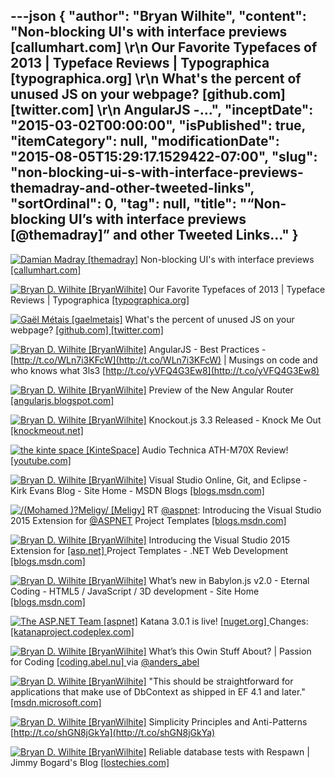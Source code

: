 ---json
{
  "author": "Bryan Wilhite",
  "content": "Non-blocking UI's with interface previews [callumhart.com] \r\n      Our Favorite Typefaces of 2013 | Typeface Reviews | Typographica [typographica.org] \r\n      What's the percent of unused JS on your webpage? [github.com] [twitter.com] \r\n      AngularJS -...",
  "inceptDate": "2015-03-02T00:00:00",
  "isPublished": true,
  "itemCategory": null,
  "modificationDate": "2015-08-05T15:29:17.1529422-07:00",
  "slug": "non-blocking-ui-s-with-interface-previews-themadray-and-other-tweeted-links",
  "sortOrdinal": 0,
  "tag": null,
  "title": "“Non-blocking UI’s with interface previews [@themadray]” and other Tweeted Links…"
}
---

[<img alt="Damian Madray [themadray]" src="https://songhay.blob.core.windows.net/shared-social-twitter/themadray.jpg">](http://t.co/gvCNQ1ITcs "Damian Madray [themadray]") Non-blocking UI's with interface previews [[callumhart.com] ](http://www.callumhart.com/blog/non-blocking-uis-with-interface-previews?utm_content=buffer591f6&utm_medium=social&utm_source=twitter.com&utm_campaign=buffer)

[<img alt="Bryan D. Wilhite [BryanWilhite]" src="https://songhay.blob.core.windows.net/shared-social-twitter/BryanWilhite.jpeg">](http://t.co/UNdqV0Z1zz "Bryan D. Wilhite [BryanWilhite]") Our Favorite Typefaces of 2013 | Typeface Reviews | Typographica [[typographica.org] ](http://typographica.org/features/our-favorite-typefaces-of-2013/)

[<img alt="Gaël Métais [gaelmetais]" src="https://songhay.blob.core.windows.net/shared-social-twitter/gaelmetais.jpg">](http://t.co/mZLjG0OcyW "Gaël Métais [gaelmetais]") What's the percent of unused JS on your webpage? [[github.com] ](https://github.com/gmetais/unusedjs)[[twitter.com] ](https://twitter.com/gaelmetais/status/566369156950654976/photo/1)

[<img alt="Bryan D. Wilhite [BryanWilhite]" src="https://songhay.blob.core.windows.net/shared-social-twitter/BryanWilhite.jpeg">](http://t.co/UNdqV0Z1zz "Bryan D. Wilhite [BryanWilhite]") AngularJS - Best Practices - [http://t.co/WLn7i3KFcW](http://t.co/WLn7i3KFcW) | Musings on code and who knows what 3ls3 [http://t.co/yVFQ4G3Ew8](http://t.co/yVFQ4G3Ew8)

[<img alt="Bryan D. Wilhite [BryanWilhite]" src="https://songhay.blob.core.windows.net/shared-social-twitter/BryanWilhite.jpeg">](http://t.co/UNdqV0Z1zz "Bryan D. Wilhite [BryanWilhite]") Preview of the New Angular Router [[angularjs.blogspot.com] ](http://angularjs.blogspot.com/2015/02/preview-of-new-angular-router.html)

[<img alt="Bryan D. Wilhite [BryanWilhite]" src="https://songhay.blob.core.windows.net/shared-social-twitter/BryanWilhite.jpeg">](http://t.co/UNdqV0Z1zz "Bryan D. Wilhite [BryanWilhite]") Knockout.js 3.3 Released - Knock Me Out [[knockmeout.net] ](http://www.knockmeout.net/2015/02/knockout-3-3-released.html)

[<img alt="the kinte space [KinteSpace]" src="https://songhay.blob.core.windows.net/shared-social-twitter/KinteSpace.png">](http://t.co/s5roAXuR0y "the kinte space [KinteSpace]") Audio Technica ATH-M70X Review! [[youtube.com] ](https://www.youtube.com/watch?v=3yoAj-PRsZ0&feature=youtube_gdata)

[<img alt="Bryan D. Wilhite [BryanWilhite]" src="https://songhay.blob.core.windows.net/shared-social-twitter/BryanWilhite.jpeg">](http://t.co/UNdqV0Z1zz "Bryan D. Wilhite [BryanWilhite]") Visual Studio Online, Git, and Eclipse - Kirk Evans Blog - Site Home - MSDN Blogs [[blogs.msdn.com] ](http://blogs.msdn.com/b/kaevans/archive/2015/02/19/visual-studio-online-git-and-eclipse.aspx)

[<img alt="/(Mohamed )?Meligy/ [Meligy]" src="https://songhay.blob.core.windows.net/shared-social-twitter/Meligy.jpeg">](http://t.co/pcBCuk2KLr "/(Mohamed )?Meligy/ [Meligy]") RT [@aspnet](http://twitter.com/aspnet): Introducing the Visual Studio 2015 Extension for [@ASPNET](http://twitter.com/ASPNET) Project Templates [[blogs.msdn.com] ](http://blogs.msdn.com/b/webdev/archive/2015/02/08/some-of-asp-net-project-templates-in-vs-2015-are-available-on-vs-gallery.aspx)

[<img alt="Bryan D. Wilhite [BryanWilhite]" src="https://songhay.blob.core.windows.net/shared-social-twitter/BryanWilhite.jpeg">](http://t.co/UNdqV0Z1zz "Bryan D. Wilhite [BryanWilhite]") Introducing the Visual Studio 2015 Extension for [[asp.net] ](http://www.asp.net/) Project Templates - .NET Web Development [[blogs.msdn.com] ](http://blogs.msdn.com/b/webdev/archive/2015/02/08/some-of-asp-net-project-templates-in-vs-2015-are-available-on-vs-gallery.aspx)

[<img alt="Bryan D. Wilhite [BryanWilhite]" src="https://songhay.blob.core.windows.net/shared-social-twitter/BryanWilhite.jpeg">](http://t.co/UNdqV0Z1zz "Bryan D. Wilhite [BryanWilhite]") What’s new in Babylon.js v2.0 - Eternal Coding - HTML5 / JavaScript / 3D development - Site Home [[blogs.msdn.com] ](http://blogs.msdn.com/b/eternalcoding/archive/2015/02/18/what-s-new-in-babylon-js-v2-0.aspx)

[<img alt="The ASP.NET Team [aspnet]" src="https://songhay.blob.core.windows.net/shared-social-twitter/aspnet.png">](http://t.co/26wueUGo2K "The ASP.NET Team [aspnet]") Katana 3.0.1 is live! [[nuget.org] ](http://www.nuget.org/packages/Microsoft.Owin.Host.SystemWeb/) Changes: [[katanaproject.codeplex.com] ](https://katanaproject.codeplex.com/workitem/list/advanced?keyword=&status=All&type=All&priority=All&release=3.0.1&assignedTo=All&component=All&sortField=ReasonClosed&sortDirection=Ascending&reasonClosed=Fixed&size=25)

[<img alt="Bryan D. Wilhite [BryanWilhite]" src="https://songhay.blob.core.windows.net/shared-social-twitter/BryanWilhite.jpeg">](http://t.co/UNdqV0Z1zz "Bryan D. Wilhite [BryanWilhite]") What’s this Owin Stuff About? | Passion for Coding [[coding.abel.nu] ](http://coding.abel.nu/2014/05/whats-this-owin-stuff-about/) via [@anders_abel](http://twitter.com/anders_abel)

[<img alt="Bryan D. Wilhite [BryanWilhite]" src="https://songhay.blob.core.windows.net/shared-social-twitter/BryanWilhite.jpeg">](http://t.co/UNdqV0Z1zz "Bryan D. Wilhite [BryanWilhite]") "This should be straightforward for applications that make use of DbContext as shipped in EF 4.1 and later." [[msdn.microsoft.com] ](https://msdn.microsoft.com/en-us/data/upgradeef6.aspx)

[<img alt="Bryan D. Wilhite [BryanWilhite]" src="https://songhay.blob.core.windows.net/shared-social-twitter/BryanWilhite.jpeg">](http://t.co/UNdqV0Z1zz "Bryan D. Wilhite [BryanWilhite]") Simplicity Principles and Anti-Patterns [http://t.co/shGN8jGkYa](http://t.co/shGN8jGkYa)

[<img alt="Bryan D. Wilhite [BryanWilhite]" src="https://songhay.blob.core.windows.net/shared-social-twitter/BryanWilhite.jpeg">](http://t.co/UNdqV0Z1zz "Bryan D. Wilhite [BryanWilhite]") Reliable database tests with Respawn | Jimmy Bogard's Blog [[lostechies.com] ](https://lostechies.com/jimmybogard/2015/02/19/reliable-database-tests-with-respawn/)
